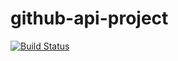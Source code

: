 # github-api-project
[![Build Status](https://travis-ci.org/firozhc/github-api-project.svg?branch=development)](https://travis-ci.org/firozhc/github-api-project)
